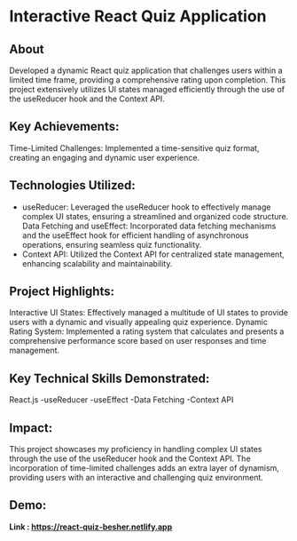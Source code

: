 # Interactive React Quiz Application

## About
Developed a dynamic React quiz application that challenges users within a limited time frame, providing a comprehensive rating upon completion. This project extensively utilizes UI states managed efficiently through the use of the useReducer hook and the Context API.

## Key Achievements:
Time-Limited Challenges: Implemented a time-sensitive quiz format, creating an engaging and dynamic user experience.

## Technologies Utilized:
* useReducer: Leveraged the useReducer hook to effectively manage complex UI states, ensuring a streamlined and organized code structure.
              Data Fetching and useEffect: Incorporated data fetching mechanisms and the useEffect hook for efficient handling of asynchronous operations, ensuring seamless quiz functionality.
* Context API: Utilized the Context API for centralized state management, enhancing scalability and maintainability.

## Project Highlights:
Interactive UI States: Effectively managed a multitude of UI states to provide users with a dynamic and visually appealing quiz experience.
Dynamic Rating System: Implemented a rating system that calculates and presents a comprehensive performance score based on user responses and time management.

## Key Technical Skills Demonstrated:
React.js
-useReducer
-useEffect
-Data Fetching
-Context API

## Impact:
This project showcases my proficiency in handling complex UI states through the use of the useReducer hook and the Context API. The incorporation of time-limited challenges adds an extra layer of dynamism, providing users with an interactive and challenging quiz environment.

## Demo:
**Link : https://react-quiz-besher.netlify.app**
